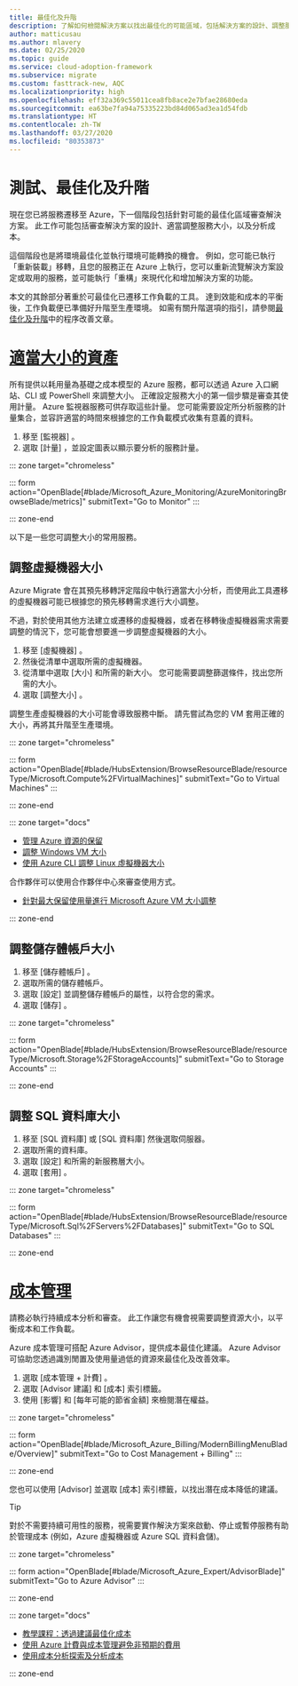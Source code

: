 ```yaml
---
title: 最佳化及升階
description: 了解如何檢閱解決方案以找出最佳化的可能區域，包括解決方案的設計、調整服務的大小，以及分析成本。
author: matticusau
ms.author: mlavery
ms.date: 02/25/2020
ms.topic: guide
ms.service: cloud-adoption-framework
ms.subservice: migrate
ms.custom: fasttrack-new, AQC
ms.localizationpriority: high
ms.openlocfilehash: eff32a369c55011cea8fb8ace2e7bfae28680eda
ms.sourcegitcommit: ea63be7fa94a75335223bd84d065ad3ea1d54fdb
ms.translationtype: HT
ms.contentlocale: zh-TW
ms.lasthandoff: 03/27/2020
ms.locfileid: "80353873"
---
```

<!-- markdownlint-disable MD025 DOCSMD001 -->

# <a name="test-optimize-and-promote"></a>測試、最佳化及升階

現在您已將服務遷移至 Azure，下一個階段包括針對可能的最佳化區域審查解決方案。 此工作可能包括審查解決方案的設計、適當調整服務大小，以及分析成本。

這個階段也是將環境最佳化並執行環境可能轉換的機會。 例如，您可能已執行「重新裝載」移轉，且您的服務正在 Azure 上執行，您可以重新流覽解決方案設定或取用的服務，並可能執行「重構」來現代化和增加解決方案的功能。

本文的其餘部分著重於可最佳化已遷移工作負載的工具。 達到效能和成本的平衡後，工作負載便已準備好升階至生產環境。 如需有關升階選項的指引，請參閱[最佳化及升階](../migration-considerations/optimize/index.md)中的程序改善文章。

# <a name="right-size-assets"></a>[適當大小的資產](#tab/optimize)

所有提供以耗用量為基礎之成本模型的 Azure 服務，都可以透過 Azure 入口網站、CLI 或 PowerShell 來調整大小。 正確設定服務大小的第一個步驟是審查其使用計量。 Azure 監視器服務可供存取這些計量。 您可能需要設定所分析服務的計量集合，並容許適當的時間來根據您的工作負載模式收集有意義的資料。

1. 移至 [監視器]  。
1. 選取 [計量]  ，並設定圖表以顯示要分析的服務計量。

::: zone target="chromeless"

::: form action="OpenBlade[#blade/Microsoft_Azure_Monitoring/AzureMonitoringBrowseBlade/metrics]" submitText="Go to Monitor" :::

::: zone-end

以下是一些您可調整大小的常用服務。

## <a name="resize-a-virtual-machine"></a>調整虛擬機器大小

Azure Migrate 會在其預先移轉評定階段中執行適當大小分析，而使用此工具遷移的虛擬機器可能已根據您的預先移轉需求進行大小調整。

不過，對於使用其他方法建立或遷移的虛擬機器，或者在移轉後虛擬機器需求需要調整的情況下，您可能會想要進一步調整虛擬機器的大小。

1. 移至 [虛擬機器]  。
1. 然後從清單中選取所需的虛擬機器。
1. 從清單中選取 [大小]  和所需的新大小。 您可能需要調整篩選條件，找出您所需的大小。
1. 選取 [調整大小]  。

調整生產虛擬機器的大小可能會導致服務中斷。 請先嘗試為您的 VM 套用正確的大小，再將其升階至生產環境。

::: zone target="chromeless"

::: form action="OpenBlade[#blade/HubsExtension/BrowseResourceBlade/resourceType/Microsoft.Compute%2FVirtualMachines]" submitText="Go to Virtual Machines" :::

::: zone-end

::: zone target="docs"

- [管理 Azure 資源的保留](https://docs.microsoft.com/azure/billing/billing-manage-reserved-vm-instance)
- [調整 Windows VM 大小](https://docs.microsoft.com/azure/virtual-machines/windows/resize-vm)
- [使用 Azure CLI 調整 Linux 虛擬機器大小](https://docs.microsoft.com/azure/virtual-machines/linux/change-vm-size)

合作夥伴可以使用合作夥伴中心來審查使用方式。

- [針對最大保留使用量進行 Microsoft Azure VM 大小調整](https://docs.microsoft.com/partner-center/azure-usage)

::: zone-end

## <a name="resize-a-storage-account"></a>調整儲存體帳戶大小

1. 移至 [儲存體帳戶]  。
1. 選取所需的儲存體帳戶。
1. 選取 [設定]  並調整儲存體帳戶的屬性，以符合您的需求。
1. 選取 [儲存]  。

::: zone target="chromeless"

::: form action="OpenBlade[#blade/HubsExtension/BrowseResourceBlade/resourceType/Microsoft.Storage%2FStorageAccounts]" submitText="Go to Storage Accounts" :::

::: zone-end

## <a name="resize-a-sql-database"></a>調整 SQL 資料庫大小

1. 移至 [SQL 資料庫]  或 [SQL 資料庫]  然後選取伺服器。
1. 選取所需的資料庫。
1. 選取 [設定]  和所需的新服務層大小。
1. 選取 [套用]  。

::: zone target="chromeless"

::: form action="OpenBlade[#blade/HubsExtension/BrowseResourceBlade/resourceType/Microsoft.Sql%2FServers%2FDatabases]" submitText="Go to SQL Databases" :::

::: zone-end

# <a name="cost-management"></a>[成本管理](#tab/ManageCost)

請務必執行持續成本分析和審查。 此工作讓您有機會視需要調整資源大小，以平衡成本和工作負載。

Azure 成本管理可搭配 Azure Advisor，提供成本最佳化建議。 Azure Advisor 可協助您透過識別閒置及使用量過低的資源來最佳化及改善效率。

1. 選取 [成本管理 + 計費]  。
1. 選取 [Advisor 建議]  和 [成本]  索引標籤。
1. 使用 [影響]  和 [每年可能的節省金額]  來檢閱潛在權益。

::: zone target="chromeless"

::: form action="OpenBlade[#blade/Microsoft_Azure_Billing/ModernBillingMenuBlade/Overview]" submitText="Go to Cost Management + Billing" :::

::: zone-end

您也可以使用 [Advisor]  並選取 [成本]  索引標籤，以找出潛在成本降低的建議。

> [!TIP]
> 對於不需要持續可用性的服務，視需要實作解決方案來啟動、停止或暫停服務有助於管理成本 (例如，Azure 虛擬機器或 Azure SQL 資料倉儲)。
>

::: zone target="chromeless"

::: form action="OpenBlade[#blade/Microsoft_Azure_Expert/AdvisorBlade]" submitText="Go to Azure Advisor" :::

::: zone-end

::: zone target="docs"

- [教學課程：透過建議最佳化成本](https://docs.microsoft.com/azure/cost-management-billing/costs/tutorial-acm-opt-recommendations)
- [使用 Azure 計費與成本管理避免非預期的費用](https://docs.microsoft.com/azure/billing/billing-getting-started)
- [使用成本分析探索及分析成本](https://docs.microsoft.com/azure/cost-management/quick-acm-cost-analysis)

::: zone-end
